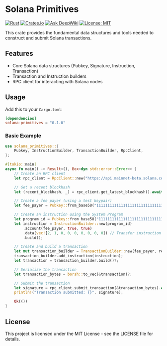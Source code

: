 # Solana Primitives

[![Rust](https://github.com/hewigovens/solana-primitives/actions/workflows/rust.yml/badge.svg)](https://github.com/hewigovens/solana-primitives/actions/workflows/rust.yml)
[![Crates.io](https://img.shields.io/crates/v/solana-primitives.svg)](https://crates.io/crates/solana-primitives)
[![Ask DeepWiki](https://deepwiki.com/badge.svg)](https://deepwiki.com/hewigovens/solana-primitives)
[![License: MIT](https://img.shields.io/badge/License-MIT-yellow.svg)](https://opensource.org/licenses/MIT)

This crate provides the fundamental data structures and tools needed to construct and submit Solana transactions.

## Features

- Core Solana data structures (Pubkey, Signature, Instruction, Transaction)
- Transaction and Instruction builders
- RPC client for interacting with Solana nodes

## Usage

Add this to your `Cargo.toml`:

```toml
[dependencies]
solana-primitives = "0.1.0"
```

### Basic Example

```rust
use solana_primitives::{
    Pubkey, InstructionBuilder, TransactionBuilder, RpcClient,
};

#[tokio::main]
async fn main() -> Result<(), Box<dyn std::error::Error>> {
    // Create an RPC client
    let rpc_client = RpcClient::new("https://api.mainnet-beta.solana.com".to_string());

    // Get a recent blockhash
    let (recent_blockhash, _) = rpc_client.get_latest_blockhash().await?;

    // Create a fee payer (using a test keypair)
    let fee_payer = Pubkey::from_base58("11111111111111111111111111111111")?;

    // Create an instruction using the System Program
    let program_id = Pubkey::from_base58("11111111111111111111111111111111")?; // System Program ID
    let instruction = InstructionBuilder::new(program_id)
        .account(fee_payer, true, true)
        .data(vec![2, 1, 0, 0, 0, 0, 0, 0, 0]) // Transfer instruction with 1 lamport
        .build();

    // Create and build a transaction
    let mut transaction_builder = TransactionBuilder::new(fee_payer, recent_blockhash);
    transaction_builder.add_instruction(instruction);
    let transaction = transaction_builder.build()?;

    // Serialize the transaction
    let transaction_bytes = borsh::to_vec(&transaction)?;

    // Submit the transaction
    let signature = rpc_client.submit_transaction(&transaction_bytes).await?;
    println!("Transaction submitted: {}", signature);

    Ok(())
}
```

## License

This project is licensed under the MIT License - see the LICENSE file for details.

